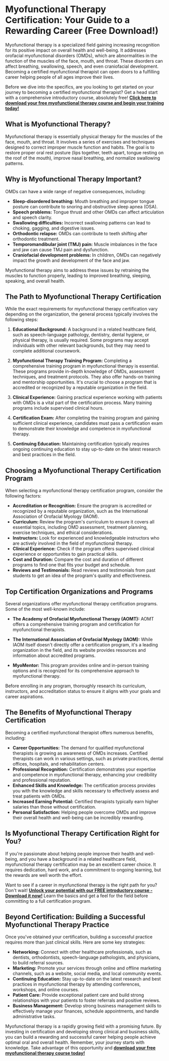 # Myofunctional Therapy Certification: Your Guide to a Rewarding Career (Free Download!)

Myofunctional therapy is a specialized field gaining increasing recognition for its positive impact on overall health and well-being. It addresses orofacial myofunctional disorders (OMDs), which are abnormalities in the function of the muscles of the face, mouth, and throat. These disorders can affect breathing, swallowing, speech, and even craniofacial development. Becoming a certified myofunctional therapist can open doors to a fulfilling career helping people of all ages improve their lives.

Before we dive into the specifics, are you looking to get started on your journey to becoming a certified myofunctional therapist? Get a head start with a comprehensive introductory course, absolutely free! **[Click here to download your free myofunctional therapy course and begin your training today!](https://udemywork.com/myofunctional-therapy-certification)**

## What is Myofunctional Therapy?

Myofunctional therapy is essentially physical therapy for the muscles of the face, mouth, and throat. It involves a series of exercises and techniques designed to correct improper muscle function and habits. The goal is to restore proper oral rest posture (lips together, teeth apart, tongue resting on the roof of the mouth), improve nasal breathing, and normalize swallowing patterns.

## Why is Myofunctional Therapy Important?

OMDs can have a wide range of negative consequences, including:

*   **Sleep-disordered breathing:** Mouth breathing and improper tongue posture can contribute to snoring and obstructive sleep apnea (OSA).
*   **Speech problems:** Tongue thrust and other OMDs can affect articulation and speech clarity.
*   **Swallowing difficulties:** Incorrect swallowing patterns can lead to choking, gagging, and digestive issues.
*   **Orthodontic relapse:** OMDs can contribute to teeth shifting after orthodontic treatment.
*   **Temporomandibular joint (TMJ) pain:** Muscle imbalances in the face and jaw can cause TMJ pain and dysfunction.
*   **Craniofacial development problems:** In children, OMDs can negatively impact the growth and development of the face and jaw.

Myofunctional therapy aims to address these issues by retraining the muscles to function properly, leading to improved breathing, sleeping, speaking, and overall health.

## The Path to Myofunctional Therapy Certification

While the exact requirements for myofunctional therapy certification vary depending on the organization, the general process typically involves the following steps:

1.  **Educational Background:** A background in a related healthcare field, such as speech-language pathology, dentistry, dental hygiene, or physical therapy, is usually required. Some programs may accept individuals with other relevant backgrounds, but they may need to complete additional coursework.

2.  **Myofunctional Therapy Training Program:** Completing a comprehensive training program in myofunctional therapy is essential. These programs provide in-depth knowledge of OMDs, assessment techniques, and treatment protocols. They also offer hands-on training and mentorship opportunities. It's crucial to choose a program that is accredited or recognized by a reputable organization in the field.

3.  **Clinical Experience:** Gaining practical experience working with patients with OMDs is a vital part of the certification process. Many training programs include supervised clinical hours.

4.  **Certification Exam:** After completing the training program and gaining sufficient clinical experience, candidates must pass a certification exam to demonstrate their knowledge and competence in myofunctional therapy.

5.  **Continuing Education:** Maintaining certification typically requires ongoing continuing education to stay up-to-date on the latest research and best practices in the field.

## Choosing a Myofunctional Therapy Certification Program

When selecting a myofunctional therapy certification program, consider the following factors:

*   **Accreditation or Recognition:** Ensure the program is accredited or recognized by a reputable organization, such as the International Association of Orofacial Myology (IAOM).
*   **Curriculum:** Review the program's curriculum to ensure it covers all essential topics, including OMD assessment, treatment planning, exercise techniques, and ethical considerations.
*   **Instructors:** Look for experienced and knowledgeable instructors who are actively involved in the field of myofunctional therapy.
*   **Clinical Experience:** Check if the program offers supervised clinical experience or opportunities to gain practical skills.
*   **Cost and Duration:** Compare the cost and duration of different programs to find one that fits your budget and schedule.
*   **Reviews and Testimonials:** Read reviews and testimonials from past students to get an idea of the program's quality and effectiveness.

## Top Certification Organizations and Programs

Several organizations offer myofunctional therapy certification programs. Some of the most well-known include:

*   **The Academy of Orofacial Myofunctional Therapy (AOMT):**  AOMT offers a comprehensive training program and certification for myofunctional therapists.

*   **The International Association of Orofacial Myology (IAOM):** While IAOM itself doesn't directly offer a certification program, it's a leading organization in the field, and its website provides resources and information about accredited programs.

*   **MyoMentor:** This program provides online and in-person training options and is recognized for its comprehensive approach to myofunctional therapy.

Before enrolling in any program, thoroughly research its curriculum, instructors, and accreditation status to ensure it aligns with your goals and career aspirations.

## The Benefits of Myofunctional Therapy Certification

Becoming a certified myofunctional therapist offers numerous benefits, including:

*   **Career Opportunities:** The demand for qualified myofunctional therapists is growing as awareness of OMDs increases. Certified therapists can work in various settings, such as private practices, dental offices, hospitals, and rehabilitation centers.
*   **Professional Recognition:** Certification demonstrates your expertise and competence in myofunctional therapy, enhancing your credibility and professional reputation.
*   **Enhanced Skills and Knowledge:** The certification process provides you with the knowledge and skills necessary to effectively assess and treat patients with OMDs.
*   **Increased Earning Potential:** Certified therapists typically earn higher salaries than those without certification.
*   **Personal Satisfaction:** Helping people overcome OMDs and improve their overall health and well-being can be incredibly rewarding.

## Is Myofunctional Therapy Certification Right for You?

If you're passionate about helping people improve their health and well-being, and you have a background in a related healthcare field, myofunctional therapy certification may be an excellent career choice. It requires dedication, hard work, and a commitment to ongoing learning, but the rewards are well worth the effort.

Want to see if a career in myofunctional therapy is the right path for you? Don't wait! **[Unlock your potential with our FREE introductory course - Download it now!](https://udemywork.com/myofunctional-therapy-certification)**  Learn the basics and get a feel for the field before committing to a full certification program.

## Beyond Certification: Building a Successful Myofunctional Therapy Practice

Once you've obtained your certification, building a successful practice requires more than just clinical skills. Here are some key strategies:

*   **Networking:** Connect with other healthcare professionals, such as dentists, orthodontists, speech-language pathologists, and physicians, to build referral sources.
*   **Marketing:** Promote your services through online and offline marketing channels, such as a website, social media, and local community events.
*   **Continuing Education:** Stay up-to-date on the latest research and best practices in myofunctional therapy by attending conferences, workshops, and online courses.
*   **Patient Care:** Provide exceptional patient care and build strong relationships with your patients to foster referrals and positive reviews.
*   **Business Management:** Develop strong business management skills to effectively manage your finances, schedule appointments, and handle administrative tasks.

Myofunctional therapy is a rapidly growing field with a promising future. By investing in certification and developing strong clinical and business skills, you can build a rewarding and successful career helping people achieve optimal oral and overall health. Remember, your journey starts with knowledge. Take advantage of this opportunity and **[download your free myofunctional therapy course today!](https://udemywork.com/myofunctional-therapy-certification)**
